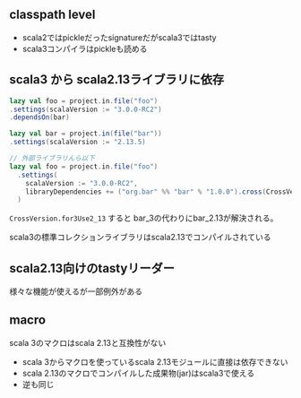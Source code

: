 ## classpath level

- scala2ではpickleだったsignatureだがscala3ではtasty
- scala3コンパイラはpickleも読める

## scala3 から scala2.13ライブラリに依存

```scala
lazy val foo = project.in.file("foo")
.settings(scalaVersion := "3.0.0-RC2")
.dependsOn(bar)

lazy val bar = project.in(file("bar"))
.settings(scalaVersion := "2.13.5)

// 外部ライブラリんら以下
lazy val foo = project.in.file("foo")
  .settings(
    scalaVersion := "3.0.0-RC2",
    libraryDependencies += ("org.bar" %% "bar" % "1.0.0").cross(CrossVersion.for3Use2_13)
  )
```

`CrossVersion.for3Use2_13` すると bar_3の代わりにbar_2.13が解決される。

scala3の標準コレクションライブラリはscala2.13でコンパイルされている

## scala2.13向けのtastyリーダー

様々な機能が使えるが一部例外がある

## macro

scala 3のマクロはscala 2.13と互換性がない

- scala 3からマクロを使っているscala 2.13モジュールに直接は依存できない
- scala 2.13のマクロでコンパイルした成果物(jar)はscala3で使える
- 逆も同じ




